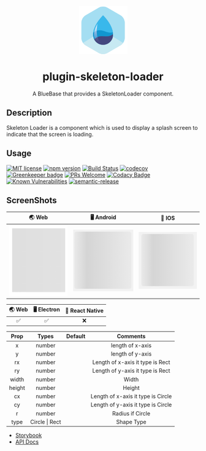<div align="center">
	<img width=125 height=125 src="assets/common/logo.png">
  <h1>
		plugin-skeleton-loader
	</h1>
  <p>A BlueBase that provides a SkeletonLoader component.</p>
</div>

## Description

Skeleton Loader is a component which is used to display a splash screen to indicate that the screen is loading.

## Usage

[![MIT license](https://img.shields.io/badge/license-MIT-brightgreen.svg)](http://opensource.org/licenses/MIT)
[![npm version](https://img.shields.io/npm/v/skeleton-loader.svg?style=flat)](https://npmjs.org/package/skeleton-loader "View this project on npm")
[![Build Status](https://travis-ci.com/BlueBaseJS/plugin-skeleton-loader.svg?branch=master)](https://travis-ci.com/BlueBaseJS/plugin-skeleton-loader)
[![codecov](https://codecov.io/gh/BlueBaseJS/plugin-skeleton-loader/branch/master/graph/badge.svg)](https://codecov.io/gh/BlueBaseJS/plugin-skeleton-loader)
[![Greenkeeper badge](https://badges.greenkeeper.io/BlueBaseJS/plugin-skeleton-loader.svg)](https://greenkeeper.io/) [![PRs Welcome](https://img.shields.io/badge/PRs-welcome-brightgreen.svg)](https://github.com/BlueBaseJS/plugin-skeleton-loader/blob/master/CONTRIBUTING.md)
[![Codacy Badge](https://api.codacy.com/project/badge/Grade/3c79162871414b6aa7c15d1a423adeca)](https://www.codacy.com/app/BlueBaseJS/plugin-skeleton-loader?utm_source=github.com&utm_medium=referral&utm_content=BlueBaseJS/plugin-skeleton-loader&utm_campaign=Badge_Grade)
[![Known Vulnerabilities](https://snyk.io/test/github/BlueBaseJS/plugin-skeleton-loader/badge.svg)](https://snyk.io/test/github/BlueBaseJS/plugin-skeleton-loader)
[![semantic-release](https://img.shields.io/badge/%20%20%F0%9F%93%A6%F0%9F%9A%80-semantic--release-e10079.svg)](https://github.com/semantic-release/semantic-release)

## ScreenShots

|                                        🌏 Web                                        |                                      🖥 Android                                      |                                          📱 IOS                                          |
| :----------------------------------------------------------------------------------: | :----------------------------------------------------------------------------------: | :--------------------------------------------------------------------------------------: |
| <img src="./src/components/Skeleton/screenshot/SkeletonLoader_web.png" width="180"/> | <img src="./src/components/Skeleton/screenshot/SkeletonLoader_ios.png" width="180"/> | <img src="./src/components/Skeleton/screenshot/SkeletonLoader_android.png" width="180"/> |

| 🌏 Web | 🖥 Electron | 📱 React Native |
| :----: | :---------: | :-------------: |
|    ✅   |      ✅      |        ❌        |

|  Prop  |      Types      | Default |              Comments              |
| :----: | :-------------: | :-----: | :--------------------------------: |
|    x   |      number     |         |          length of x-axis          |
|    y   |      number     |         |          length of y-axis          |
|   rx   |      number     |         |  Length of x-axis it type is Rect  |
|   ry   |      number     |         |  Length of y-axis it type is Rect  |
|  width |      number     |         |                Width               |
| height |      number     |         |               Height               |
|   cx   |      number     |         | Length of x-axis it type is Circle |
|   cy   |      number     |         | Length of y-axis it type is Circle |
|    r   |      number     |         |          Radius if Circle          |
|  type  | ️Circle \| Rect |         |             Shape Type             |

-   [Storybook](https://BlueBaseJS.github.io/plugin-skeleton-loader/storybook/)
-   [API Docs](https://BlueBaseJS.github.io/plugin-skeleton-loader/)
